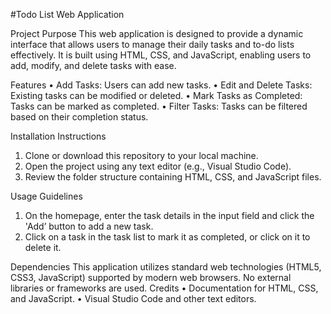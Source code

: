 #Todo List Web Application

Project Purpose
This web application is designed to provide a dynamic interface that allows users to manage their daily tasks and to-do lists effectively. It is built using HTML, CSS, and JavaScript, enabling users to add, modify, and delete tasks with ease.

Features 
•	Add Tasks: Users can add new tasks.
•	Edit and Delete Tasks: Existing tasks can be modified or deleted.
•	Mark Tasks as Completed: Tasks can be marked as completed.
•	Filter Tasks: Tasks can be filtered based on their completion status.

Installation Instructions
1.	Clone or download this repository to your local machine.
2.	Open the project using any text editor (e.g., Visual Studio Code). 
3.	Review the folder structure containing HTML, CSS, and JavaScript files.

Usage Guidelines 
1.	On the homepage, enter the task details in the input field and click the 'Add’ button to add a new task.
2.	Click on a task in the task list to mark it as completed, or click on it to delete it.

Dependencies
This application utilizes standard web technologies (HTML5, CSS3, JavaScript) supported by modern web browsers. No external libraries or frameworks are used.
Credits
•	Documentation for HTML, CSS, and JavaScript.
•	Visual Studio Code and other text editors.


